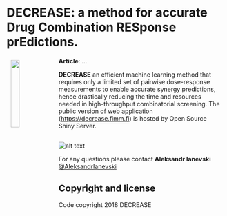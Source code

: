 # DECREASE: a method for accurate Drug Combination RESponse prEdictions.



<a href="https://synergyfinder.fimm.fi"><img style="width:20%" width = "20%" src="https://cdn.rawgit.com/IanevskiAleksandr/DECREASE/72b74b51/www/logo.png" align="left" hspace="10" vspace="6"></a>

**Article**: ...


**DECREASE** an efficient machine learning method that requires only a limited set of pairwise dose-response measurements to enable accurate synergy predictions, hence drastically reducing the time and resources needed in high-throughput combinatorial screening. The public version of web application (https://decrease.fimm.fi) is hosted by Open Source Shiny Server.


##


![alt text](https://cdn.rawgit.com/IanevskiAleksandr/DECREASE/49e1e8f9/www/main.png)


For any questions please contact **Aleksandr Ianevski** [@AleksandrIanevski](aleksandr.ianevski@helsinki.fi)

## Copyright and license

Code copyright 2018 DECREASE
